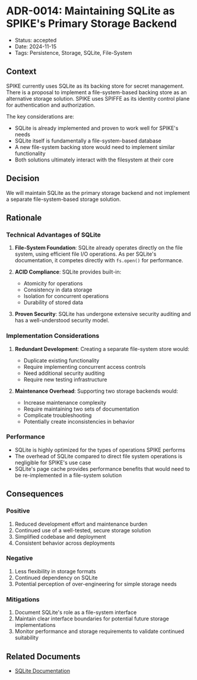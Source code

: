 # ADR-0014: Maintaining SQLite as SPIKE's Primary Storage Backend

- Status: accepted
- Date: 2024-11-15
- Tags: Persistence, Storage, SQLite, File-System

## Context

SPIKE currently uses SQLite as its backing store for secret management. There 
is a proposal to implement a file-system-based backing store as an alternative 
storage solution. SPIKE uses SPIFFE as its identity control plane for 
authentication and authorization.

The key considerations are:
- SQLite is already implemented and proven to work well for SPIKE's needs
- SQLite itself is fundamentally a file-system-based database
- A new file-system backing store would need to implement similar functionality
- Both solutions ultimately interact with the filesystem at their core

## Decision

We will maintain SQLite as the primary storage backend and not implement a 
separate file-system-based storage solution.

## Rationale

### Technical Advantages of SQLite

1. **File-System Foundation**: SQLite already operates directly on the file 
   system, using efficient file I/O operations. As per SQLite's documentation, 
   it competes directly with `fs.open()` for performance.

2. **ACID Compliance**: SQLite provides built-in:
    - Atomicity for operations
    - Consistency in data storage
    - Isolation for concurrent operations
    - Durability of stored data

3. **Proven Security**: SQLite has undergone extensive security auditing and 
  has a well-understood security model.

### Implementation Considerations

1. **Redundant Development**: Creating a separate file-system store would:
    - Duplicate existing functionality
    - Require implementing concurrent access controls
    - Need additional security auditing
    - Require new testing infrastructure

2. **Maintenance Overhead**: Supporting two storage backends would:
    - Increase maintenance complexity
    - Require maintaining two sets of documentation
    - Complicate troubleshooting
    - Potentially create inconsistencies in behavior

### Performance

- SQLite is highly optimized for the types of operations SPIKE performs
- The overhead of SQLite compared to direct file system operations is 
  negligible for SPIKE's use case
- SQLite's page cache provides performance benefits that would need to be 
  re-implemented in a file-system solution

## Consequences

### Positive

1. Reduced development effort and maintenance burden
2. Continued use of a well-tested, secure storage solution
3. Simplified codebase and deployment
4. Consistent behavior across deployments

### Negative

1. Less flexibility in storage formats
2. Continued dependency on SQLite
3. Potential perception of over-engineering for simple storage needs

### Mitigations

1. Document SQLite's role as a file-system interface
2. Maintain clear interface boundaries for potential future storage implementations
3. Monitor performance and storage requirements to validate continued suitability

## Related Documents

- [SQLite Documentation](https://www.sqlite.org/docs.html)

